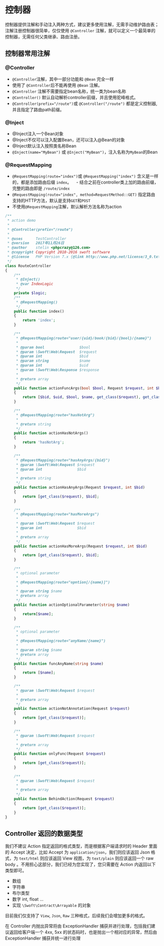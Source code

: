 # 控制器

控制器提供注解和手动注入两种方式，建议更多使用注解，无需手动维护路由表；注解注册控制器很简单，仅仅使用 `@Controller` 注解，就可以定义一个最简单的控制器，无需任何父类继承、路由注册。

## 控制器常用注解

### @Controller

- `@Controller`注解，其中一部分功能和 `@Bean` 完全一样
- 使用了 `@Controller`后不能再使用 `@Bean` 注解。
- `@Controller` 注解不需要指定bean名称，统一类为bean名称
- `@Controller()` 默认自动解析controller前缀，并且使用驼峰格式。
- `@Controller(prefix="/route")`或 `@Controller("/route")` 都是定义控制器, 并且指定了路由path前缀。

### @Inject

- @Inject注入一个Bean对象
- @Inject不仅可以注入配置Bean，还可以注入@Bean的对象
- @Inject默认注入按照类名称Bean
- `@Inject(name="MyBean")` 或 `@Inject("MyBean")`，注入名称为`MyBean`的Bean

### @RequestMapping

- `@RequestMapping(route="index")`或 `@RequestMapping("index")` 含义是一样的，都是添加路由后缀 `index`。 
    - 结合之前在controller类上加的路由前缀，完整的路由即是 `/route/index`
- `@RequestMapping(route="index", method=RequestMethod::GET)` 指定路由支持的HTTP方法，默认是支持`GET`和`POST`
- 不使用`@RequestMapping`注解，默认解析方法名称为action


```php
/**
 * action demo
 *
 * @Controller(prefix="/route")
 *
 * @uses      TestController
 * @version   2017年11月26日
 * @author    stelin <phpcrazy@126.com>
 * @copyright Copyright 2010-2016 swoft software
 * @license   PHP Version 7.x {@link http://www.php.net/license/3_0.txt}
 */
class RouteController
{
    /**
     * @Inject()
     * @var IndexLogic
     */
    private $logic;
    /**
     * @RequestMapping()
     */
    public function index()
    {
        return 'index';
    }

    /**
     * @RequestMapping(route="user/{uid}/book/{bid}/{bool}/{name}")
     *
     * @param bool                $bool
     * @param \Swoft\Web\Request  $request
     * @param int                 $bid
     * @param string              $name
     * @param int                 $uid
     * @param \Swoft\Web\Response $response
     *
     * @return array
     */
    public function actionFuncArgs(bool $bool, Request $request, int $bid, string $name, int $uid, Response $response)
    {
        return [$bid, $uid, $bool, $name, get_class($request), get_class($response)];
    }

    /**
     * @RequestMapping(route="hasNotArg")
     *
     * @return string
     */
    public function actionHasNotArgs()
    {
        return 'hasNotArg';
    }

    /**
     * @RequestMapping(route="hasAnyArgs/{bid}")
     * @param \Swoft\Web\Request $request
     * @param int                $bid
     *
     * @return string
     */
    public function actionHasAnyArgs(Request $request, int $bid)
    {
        return [get_class($request), $bid];
    }

    /**
     * @RequestMapping(route="hasMoreArgs")
     *
     * @param \Swoft\Web\Request $request
     * @param int                $bid
     *
     * @return array
     */
    public function actionHasMoreArgs(Request $request, int $bid)
    {
        return [get_class($request), $bid];
    }

    /**
     * optional parameter
     *
     * @RequestMapping(route="opntion[/{name}]")
     *
     * @param string $name
     * @return array
     */
    public function actionOptionalParameter(string $name)
    {
        return[$name];
    }

    /**
     * optional parameter
     *
     * @RequestMapping(route="anyName/{name}")
     *
     * @param string $name
     * @return array
     */
    public function funcAnyName(string $name)
    {
        return [$name];
    }

    /**
     * @param \Swoft\Web\Request $request
     *
     * @return array
     */
    public function actionNotAnnotation(Request $request)
    {
        return [get_class($request)];
    }

    /**
     * @param \Swoft\Web\Request $request
     *
     * @return array
     */
    public function onlyFunc(Request $request)
    {
        return [get_class($request)];
    }

    /**
     * @param \Swoft\Web\Request $request
     *
     * @return array
     */
    public function BehindAction(Request $request)
    {
        return [get_class($request)];
    }
}
```

## Controller 返回的数据类型

我们不建议 Action 指定返回的格式类型，而是根据客户端请求时的 Header 里面的 Accept 决定，比如 Accept 为 `application/json`，我们则应该返回 Json 格式，为 `text/html` 则应该返回 View 视图，为 `text/plain` 则应该返回一个 raw body 。不用担心这部分，我们已经为您实现了，您只需要在 Action 内返回以下类型即可。

- 数组
- 字符串
- 布尔类型
- 数字 int, float ...
- 实现 `\Swoft\Contract\Arrayable` 的对象

目前我们仅支持了 `View`, `Json`, `Raw` 三种格式，后续我们会增加更多的格式。

在 Controller 内抛出异常将由 ExceptionHandler 捕获并进行处理，包括我们建议返回给客户端一个 4xx, 5xx 的状态码时，也是抛出一个相对应的异常，然后由 ExceptionHandler 捕获并统一进行处理


